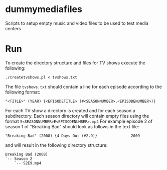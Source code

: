 # dummymediafiles
Scripts to setup empty music and video files to be used to test media centers

# Run

To create the directory structure and files for TV shows execute the following:

    ./createtvshows.pl < tvshows.txt

The file `tvshows.txt` should contain a line for each episode according to the following format:

    "<TITLE>" (YEAR) {<EPISODETITLE> (#<SEASONNUMBER>.<EPISODENUMBER>)}


For each TV show a directory is created and for each season a subdirectory. Each
season directory will contain empty files using the format `S<SEASONNUMBER>E<EPISODENUMBER>.mp4`
For example episode 2 of season 1 of "Breaking Bad" should look as follows in the text file:

    "Breaking Bad" (2008) {4 Days Out (#2.9)}               2009
 
and will result in the following directory structure:

    Breaking Bad (2008)
    `-- Season 2
        `-- S2E9.mp4


